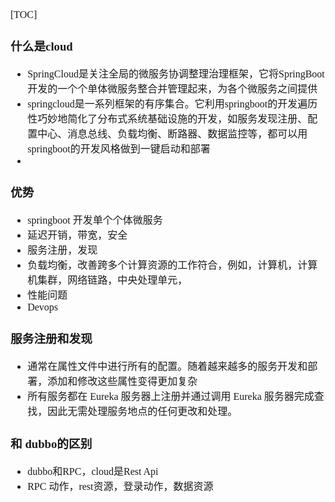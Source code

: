 <font face="Simsun" size=3>

[TOC]

### 什么是cloud

- SpringCloud是关注全局的微服务协调整理治理框架，它将SpringBoot开发的一个个单体微服务整合并管理起来，为各个微服务之间提供
- springcloud是一系列框架的有序集合。它利用springboot的开发遍历性巧妙地简化了分布式系统基础设施的开发，如服务发现注册、配置中心、消息总线、负载均衡、断路器、数据监控等，都可以用springboot的开发风格做到一键启动和部署 
- 

### 优势

- springboot 开发单个个体微服务
- 延迟开销，带宽，安全
- 服务注册，发现
- 负载均衡，改善跨多个计算资源的工作符合，例如，计算机，计算机集群，网络链路，中央处理单元，
- 性能问题
- Devops

### 服务注册和发现

- 通常在属性文件中进行所有的配置。随着越来越多的服务开发和部署，添加和修改这些属性变得更加复杂
- 所有服务都在 Eureka 服务器上注册并通过调用 Eureka 服务器完成查找，因此无需处理服务地点的任何更改和处理。

### 和 dubbo的区别

- dubbo和RPC，cloud是Rest Api
- RPC 动作，rest资源，登录动作，数据资源


</font>